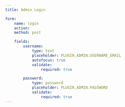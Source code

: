 ```yaml
---
title: Admin Login

form:
    name: login
    action:
    method: post

    fields:
        username:
            type: text
            placeholder: PLUGIN_ADMIN.USERNAME_EMAIL
            autofocus: true
            validate:
                required: true

        password:
            type: password
            placeholder: PLUGIN_ADMIN.PASSWORD
            validate:
                required: true
---
```


